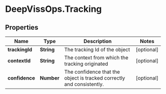 # DeepVissOps.Tracking

## Properties

Name | Type | Description | Notes
------------ | ------------- | ------------- | -------------
**trackingId** | **String** | The tracking Id of the object | [optional] 
**contextId** | **String** | The context from which the tracking originated | [optional] 
**confidence** | **Number** | The confidence that the object is tracked correctly and consistently. | [optional] 


